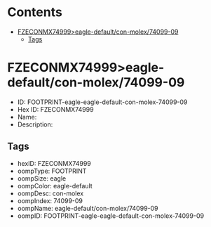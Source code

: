 



Contents
========

* [FZECONMX74999>eagle-default/con-molex/74099-09](#fzeconmx74999eagle-defaultcon-molex74099-09)
	* [Tags](#tags)

# FZECONMX74999>eagle-default/con-molex/74099-09

- ID: FOOTPRINT-eagle-eagle-default-con-molex-74099-09
- Hex ID: FZECONMX74999
- Name: 
- Description: 

## Tags

- hexID: FZECONMX74999
- oompType: FOOTPRINT
- oompSize: eagle
- oompColor: eagle-default
- oompDesc: con-molex
- oompIndex: 74099-09
- oompName: eagle-default/con-molex/74099-09
- oompID: FOOTPRINT-eagle-eagle-default-con-molex-74099-09
